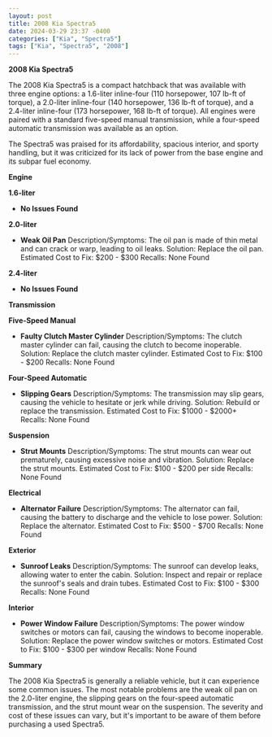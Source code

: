 ```yaml
---
layout: post
title: 2008 Kia Spectra5
date: 2024-03-29 23:37 -0400
categories: ["Kia", "Spectra5"]
tags: ["Kia", "Spectra5", "2008"]
---
```

**2008 Kia Spectra5**

The 2008 Kia Spectra5 is a compact hatchback that was available with three engine options: a 1.6-liter inline-four (110 horsepower, 107 lb-ft of torque), a 2.0-liter inline-four (140 horsepower, 136 lb-ft of torque), and a 2.4-liter inline-four (173 horsepower, 168 lb-ft of torque). All engines were paired with a standard five-speed manual transmission, while a four-speed automatic transmission was available as an option.

The Spectra5 was praised for its affordability, spacious interior, and sporty handling, but it was criticized for its lack of power from the base engine and its subpar fuel economy.

**Engine**

**1.6-liter**

* **No Issues Found**

**2.0-liter**

* **Weak Oil Pan**
Description/Symptoms: The oil pan is made of thin metal and can crack or warp, leading to oil leaks.
Solution: Replace the oil pan.
Estimated Cost to Fix: $200 - $300
Recalls: None Found

**2.4-liter**

* **No Issues Found**

**Transmission**

**Five-Speed Manual**

* **Faulty Clutch Master Cylinder**
Description/Symptoms: The clutch master cylinder can fail, causing the clutch to become inoperable.
Solution: Replace the clutch master cylinder.
Estimated Cost to Fix: $100 - $200
Recalls: None Found

**Four-Speed Automatic**

* **Slipping Gears**
Description/Symptoms: The transmission may slip gears, causing the vehicle to hesitate or jerk while driving.
Solution: Rebuild or replace the transmission.
Estimated Cost to Fix: $1000 - $2000+
Recalls: None Found

**Suspension**

* **Strut Mounts**
Description/Symptoms: The strut mounts can wear out prematurely, causing excessive noise and vibration.
Solution: Replace the strut mounts.
Estimated Cost to Fix: $100 - $200 per side
Recalls: None Found

**Electrical**

* **Alternator Failure**
Description/Symptoms: The alternator can fail, causing the battery to discharge and the vehicle to lose power.
Solution: Replace the alternator.
Estimated Cost to Fix: $500 - $700
Recalls: None Found

**Exterior**

* **Sunroof Leaks**
Description/Symptoms: The sunroof can develop leaks, allowing water to enter the cabin.
Solution: Inspect and repair or replace the sunroof's seals and drain tubes.
Estimated Cost to Fix: $100 - $300
Recalls: None Found

**Interior**

* **Power Window Failure**
Description/Symptoms: The power window switches or motors can fail, causing the windows to become inoperable.
Solution: Replace the power window switches or motors.
Estimated Cost to Fix: $100 - $300 per window
Recalls: None Found

**Summary**

The 2008 Kia Spectra5 is generally a reliable vehicle, but it can experience some common issues. The most notable problems are the weak oil pan on the 2.0-liter engine, the slipping gears on the four-speed automatic transmission, and the strut mount wear on the suspension. The severity and cost of these issues can vary, but it's important to be aware of them before purchasing a used Spectra5.
